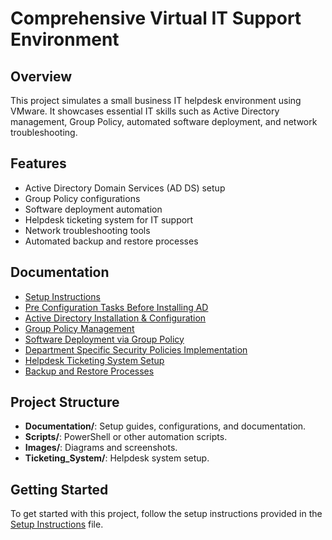 # Comprehensive Virtual IT Support Environment

## Overview
This project simulates a small business IT helpdesk environment using VMware. It showcases essential IT skills such as Active Directory management, Group Policy, automated software deployment, and network troubleshooting.

## Features
- Active Directory Domain Services (AD DS) setup
- Group Policy configurations
- Software deployment automation
- Helpdesk ticketing system for IT support
- Network troubleshooting tools
- Automated backup and restore processes

## Documentation
- [Setup Instructions](./Documentation/Setup_Instructions.md)
- [Pre Configuration Tasks Before Installing AD](./Documentation/Pre-Configuration_Tasks_Before_Installing_AD.md)
- [Active Directory Installation & Configuration](./Documentation/AD_Configuration.md)
- [Group Policy Management](./Documentation/Group_Policy_Management.md)
- [Software Deployment via Group Policy](./Documentation/Software_Deployment_via_Group_Policy.md)
- [Department Specific Security Policies Implementation](./Documentation/Department-Specific_Security_Policies_Implementation.md)
- [Helpdesk Ticketing System Setup](./Documentation/Helpdesk_Ticketing_System_Setup.md)
- [Backup and Restore Processes](./Documentation/Backup_Restore.md)

## Project Structure
- **Documentation/**: Setup guides, configurations, and documentation.
- **Scripts/**: PowerShell or other automation scripts.
- **Images/**: Diagrams and screenshots.
- **Ticketing_System/**: Helpdesk system setup.

## Getting Started
To get started with this project, follow the setup instructions provided in the [Setup Instructions](./Documentation/Setup_Instructions.md) file.

